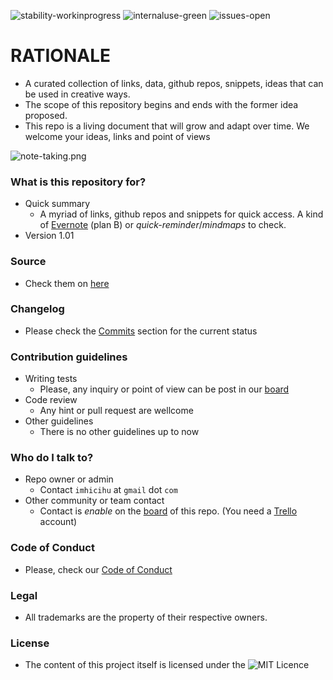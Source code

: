 ![stability-workinprogress](https://bitbucket.org/repo/ekyaeEE/images/477405737-stability_work_in_progress.png)
![internaluse-green](https://bitbucket.org/repo/ekyaeEE/images/3847436881-internal_use_stable.png)
![issues-open](https://bitbucket.org/repo/ekyaeEE/images/2944199103-issues_open.png)

# RATIONALE #

* A curated collection of links, data, github repos, snippets, ideas that can be used in creative ways. 
* The scope of this repository begins and ends with the former idea proposed.
* This repo is a living document that will grow and adapt over time. We welcome your ideas, links and point of views

![note-taking.png](https://bitbucket.org/repo/R9Xpo7y/images/2725558601-note-taking.png)

### What is this repository for? ###

* Quick summary
    - A myriad of links, github repos and snippets for quick access. A kind of [Evernote](https://evernote.com/) (plan B) or _quick-reminder_/_mindmaps_ to check.
* Version 1.01

### Source ###

* Check them on [here](https://bitbucket.org/imhicihu/experimental-inner-projects/src)

### Changelog ###

* Please check the [Commits](https://bitbucket.org/imhicihu/experimental-inner-projects/commits/) section for the current status

### Contribution guidelines ###

* Writing tests
    - Please, any inquiry or point of view can be post in our [board](https://bitbucket.org/imhicihu/experimental-inner-projects/addon/trello/trello-board)
* Code review
    - Any hint or pull request are wellcome
* Other guidelines
    - There is no other guidelines up to now

### Who do I talk to? ###

* Repo owner or admin
    - Contact `imhicihu` at `gmail` dot `com`
* Other community or team contact
    - Contact is _enable_ on the [board](https://bitbucket.org/imhicihu/experimental-inner-projects/addon/trello/trello-board) of this repo. (You need a [Trello](https://trello.com/) account)

### Code of Conduct

* Please, check our [Code of Conduct](https://bitbucket.org/imhicihu/experimental-inner-projects/src/master/code_of_conduct.md)

### Legal ###

* All trademarks are the property of their respective owners.

### License ###

* The content of this project itself is licensed under the ![MIT Licence](https://bitbucket.org/repo/ekyaeEE/images/2049852260-MIT-license-green.png)
